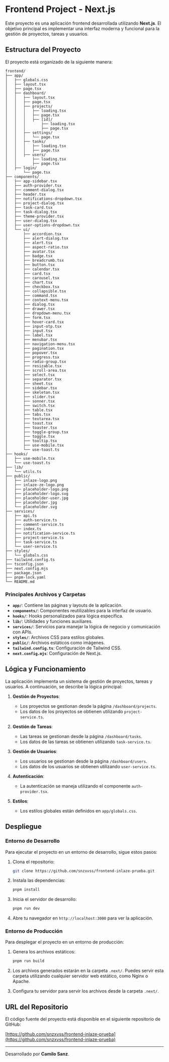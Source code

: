 # Frontend Project - Next.js

Este proyecto es una aplicación frontend desarrollada utilizando **Next.js**. El objetivo principal es implementar una interfaz moderna y funcional para la gestión de proyectos, tareas y usuarios.

## Estructura del Proyecto

El proyecto está organizado de la siguiente manera:

```
frontend/
├── app/
│   ├── globals.css
│   ├── layout.tsx
│   ├── page.tsx
│   ├── dashboard/
│   │   ├── layout.tsx
│   │   ├── page.tsx
│   │   ├── projects/
│   │   │   ├── loading.tsx
│   │   │   ├── page.tsx
│   │   │   ├── [id]/
│   │   │       ├── loading.tsx
│   │   │       ├── page.tsx
│   │   ├── settings/
│   │   │   └── page.tsx
│   │   ├── tasks/
│   │   │   ├── loading.tsx
│   │   │   ├── page.tsx
│   │   ├── users/
│   │       ├── loading.tsx
│   │       ├── page.tsx
│   ├── login/
│       └── page.tsx
├── components/
│   ├── app-sidebar.tsx
│   ├── auth-provider.tsx
│   ├── comment-dialog.tsx
│   ├── header.tsx
│   ├── notifications-dropdown.tsx
│   ├── project-dialog.tsx
│   ├── task-card.tsx
│   ├── task-dialog.tsx
│   ├── theme-provider.tsx
│   ├── user-dialog.tsx
│   ├── user-options-dropdown.tsx
│   └── ui/
│       ├── accordion.tsx
│       ├── alert-dialog.tsx
│       ├── alert.tsx
│       ├── aspect-ratio.tsx
│       ├── avatar.tsx
│       ├── badge.tsx
│       ├── breadcrumb.tsx
│       ├── button.tsx
│       ├── calendar.tsx
│       ├── card.tsx
│       ├── carousel.tsx
│       ├── chart.tsx
│       ├── checkbox.tsx
│       ├── collapsible.tsx
│       ├── command.tsx
│       ├── context-menu.tsx
│       ├── dialog.tsx
│       ├── drawer.tsx
│       ├── dropdown-menu.tsx
│       ├── form.tsx
│       ├── hover-card.tsx
│       ├── input-otp.tsx
│       ├── input.tsx
│       ├── label.tsx
│       ├── menubar.tsx
│       ├── navigation-menu.tsx
│       ├── pagination.tsx
│       ├── popover.tsx
│       ├── progress.tsx
│       ├── radio-group.tsx
│       ├── resizable.tsx
│       ├── scroll-area.tsx
│       ├── select.tsx
│       ├── separator.tsx
│       ├── sheet.tsx
│       ├── sidebar.tsx
│       ├── skeleton.tsx
│       ├── slider.tsx
│       ├── sonner.tsx
│       ├── switch.tsx
│       ├── table.tsx
│       ├── tabs.tsx
│       ├── textarea.tsx
│       ├── toast.tsx
│       ├── toaster.tsx
│       ├── toggle-group.tsx
│       ├── toggle.tsx
│       ├── tooltip.tsx
│       ├── use-mobile.tsx
│       └── use-toast.ts
├── hooks/
│   ├── use-mobile.tsx
│   └── use-toast.ts
├── lib/
│   └── utils.ts
├── public/
│   ├── inlaze-logo.png
│   ├── inlaze-ze-logo.png
│   ├── placeholder-logo.png
│   ├── placeholder-logo.svg
│   ├── placeholder-user.jpg
│   ├── placeholder.jpg
│   └── placeholder.svg
├── services/
│   ├── api.ts
│   ├── auth-service.ts
│   ├── comment-service.ts
│   ├── index.ts
│   ├── notification-service.ts
│   ├── project-service.ts
│   ├── task-service.ts
│   └── user-service.ts
├── styles/
│   └── globals.css
├── tailwind.config.ts
├── tsconfig.json
├── next.config.mjs
├── package.json
├── pnpm-lock.yaml
└── README.md
```

### Principales Archivos y Carpetas

- **`app/`**: Contiene las páginas y layouts de la aplicación.
- **`components/`**: Componentes reutilizables para la interfaz de usuario.
- **`hooks/`**: Hooks personalizados para lógica específica.
- **`lib/`**: Utilidades y funciones auxiliares.
- **`services/`**: Servicios para manejar la lógica de negocio y comunicación con APIs.
- **`styles/`**: Archivos CSS para estilos globales.
- **`public/`**: Archivos estáticos como imágenes.
- **`tailwind.config.ts`**: Configuración de Tailwind CSS.
- **`next.config.mjs`**: Configuración de Next.js.

## Lógica y Funcionamiento

La aplicación implementa un sistema de gestión de proyectos, tareas y usuarios. A continuación, se describe la lógica principal:

1. **Gestión de Proyectos**:
   - Los proyectos se gestionan desde la página `/dashboard/projects`.
   - Los datos de los proyectos se obtienen utilizando `project-service.ts`.

2. **Gestión de Tareas**:
   - Las tareas se gestionan desde la página `/dashboard/tasks`.
   - Los datos de las tareas se obtienen utilizando `task-service.ts`.

3. **Gestión de Usuarios**:
   - Los usuarios se gestionan desde la página `/dashboard/users`.
   - Los datos de los usuarios se obtienen utilizando `user-service.ts`.

4. **Autenticación**:
   - La autenticación se maneja utilizando el componente `auth-provider.tsx`.

5. **Estilos**:
   - Los estilos globales están definidos en `app/globals.css`.

## Despliegue

### Entorno de Desarrollo

Para ejecutar el proyecto en un entorno de desarrollo, sigue estos pasos:

1. Clona el repositorio:
   ```bash
   git clone https://github.com/snzxvss/frontend-inlaze-prueba.git
   ```

2. Instala las dependencias:
   ```bash
   pnpm install
   ```

3. Inicia el servidor de desarrollo:
   ```bash
   pnpm run dev
   ```

4. Abre tu navegador en `http://localhost:3000` para ver la aplicación.

### Entorno de Producción

Para desplegar el proyecto en un entorno de producción:

1. Genera los archivos estáticos:
   ```bash
   pnpm run build
   ```

2. Los archivos generados estarán en la carpeta `.next/`. Puedes servir esta carpeta utilizando cualquier servidor web estático, como Nginx o Apache.

3. Configura tu servidor para servir los archivos desde la carpeta `.next/`.

## URL del Repositorio

El código fuente del proyecto está disponible en el siguiente repositorio de GitHub:

[https://github.com/snzxvss/frontend-inlaze-prueba](https://github.com/snzxvss/frontend-inlaze-prueba)

---

Desarrollado por **Camilo Sanz**.
